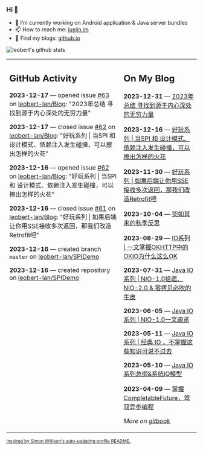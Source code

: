 ### Hi 👋

<!--
**leobert-lan/leobert-lan** is a ✨ _special_ ✨ repository because its `README.md` (this file) appears on your GitHub profile.

Here are some ideas to get you started:

- 🔭 I’m currently working on ...
- 🌱 I’m currently learning ...
- 👯 I’m looking to collaborate on ...
- 🤔 I’m looking for help with ...
- 💬 Ask me about ...
- 📫 How to reach me: ...
- 😄 Pronouns: ...
- ⚡ Fun fact: ...
-->

- 🔭 I’m currently working on Android application & Java server bundles
- 📫 How to reach me: [juejin.im](https://juejin.cn/user/2066737589654327)
- 👀 Find my blogs: [github.io](https://leobert-lan.github.io/)


![leobert's github stats](https://github-readme-stats.vercel.app/api?username=leobert-lan&show_icons=true&count_private=true)

<table><tr><td valign="top" width="60%">

## GitHub Activity
<!-- githubActivity starts -->
**2023-12-17** — opened issue [#63](https://github.com/leobert-lan/Blog/issues/63) on [leobert-lan/Blog](https://github.com/leobert-lan/Blog): "2023年总结 寻找到源于内心深处的无穷力量"

**2023-12-17** — closed issue [#62](https://github.com/leobert-lan/Blog/issues/62) on [leobert-lan/Blog](https://github.com/leobert-lan/Blog): "好玩系列 | 当SPI 和 设计模式、依赖注入发生碰撞，可以擦出怎样的火花"

**2023-12-16** — opened issue [#62](https://github.com/leobert-lan/Blog/issues/62) on [leobert-lan/Blog](https://github.com/leobert-lan/Blog): "好玩系列 | 当SPI 和 设计模式、依赖注入发生碰撞，可以擦出怎样的火花"

**2023-12-16** — closed issue [#61](https://github.com/leobert-lan/Blog/issues/61) on [leobert-lan/Blog](https://github.com/leobert-lan/Blog): "好玩系列 | 如果后端让你用SSE接收多次返回，那我们改造Retrofit吧"

**2023-12-16** — created branch `master` on [leobert-lan/SPIDemo](https://github.com/leobert-lan/SPIDemo)

**2023-12-16** — created repository on [leobert-lan/SPIDemo](https://github.com/leobert-lan/SPIDemo)
<!-- githubActivity ends -->
</td><td valign="top" width="40%">

## On My Blog
<!-- blog starts -->
**2023-12-31** — [2023年总结 寻找到源于内心深处的无穷力量](https://juejin.cn/post/7317993627744436260)

**2023-12-16** — [好玩系列 | 当SPI 和 设计模式、依赖注入发生碰撞，可以擦出怎样的火花](https://juejin.cn/post/7312749480674770980)

**2023-11-30** — [好玩系列 | 如果后端让你用SSE接收多次返回，那我们改造Retrofit吧](https://juejin.cn/post/7307066283710726170)

**2023-10-04** — [突如其来的秋季反思](https://juejin.cn/post/7285373518837383223)

**2023-08-29** — [IO系列 | 一文掌握OKHTTP中的OKIO为什么这么OK](https://juejin.cn/post/7271659132380282899)

**2023-07-31** — [Java IO系列 | NIO-1.0拾遗、NIO-2.0 & 零拷贝必吹的牛皮](https://juejin.cn/post/7261162911616581691)

**2023-06-05** — [Java IO 系列 | NIO-1.0一文速览](https://juejin.cn/post/7241118721170702395)

**2023-05-11** — [Java IO系列 | 经典 IO ，不掌握这些知识可说不过去](https://juejin.cn/post/7231804508082159675)

**2023-05-10** — [Java IO 系列总纲&系统IO模型](https://juejin.cn/post/7231540022595141693)

**2023-04-09** — [掌握CompletableFuture，驾驭异步编程](https://juejin.cn/post/7219943233799159864)
<!-- blog ends -->
_More on [gitbook](https://leobert-lan.github.io/)_
</td></tr></table>

<sub><a href="https://simonwillison.net/2020/Jul/10/self-updating-profile-readme/">Inspired by Simon Willison's auto-updating profile README.</a></sub>